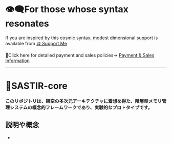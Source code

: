 # 👁‍🗨For those whose syntax resonates
If you are inspired by this cosmic syntax, modest dimensional support is available from
[🪙 Support Me](https://buymeacoffee.com/casmikka11)

🔗Click here for detailed payment and sales policies→
[Payment & Sales Information](Payment&SalesInformation.md)

---

# 🍷SASTIR-core
#### このリポジトリは、架空の多次元アーキテクチャに着想を得た、階層型メモリ管理システムの概念的フレームワークであり、実験的なプロトタイプです。

## 説明や概念
- []()
